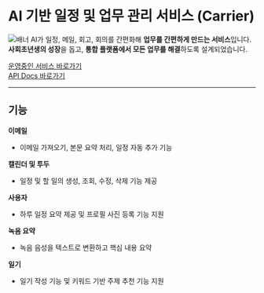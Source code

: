 # AI 기반 일정 및 업무 관리 서비스 (Carrier)

![배너](https://i.postimg.cc/XJ9tJbBT/Carrier.png)
AI가 일정, 메일, 회고, 회의를 간편화해 **업무를 간편하게 만드는 서비스**입니다.  
**사회초년생의 성장**을 돕고, **통합 플랫폼에서 모든 업무를 해결**하도록 설계되었습니다.

[운영중인 서비스 바로가기](https://www.jing5s.kro.kr)  
[API Docs 바로가기](https://anys34.notion.site/Carrier-API-1852a6e3eee2807ea16dedbef1691ab9?pvs=4)

---

## 기능

**이메일**
- 이메일 가져오기, 본문 요약 처리, 일정 자동 추가 기능

**캘린더 및 투두**
- 일정 및 할 일의 생성, 조회, 수정, 삭제 기능 제공

**사용자**
- 하루 일정 요약 제공 및 프로필 사진 등록 기능 지원

**녹음 요약**
- 녹음 음성을 텍스트로 변환하고 핵심 내용 요약

**일기**
- 일기 작성 기능 및 키워드 기반 주제 추천 기능 지원
